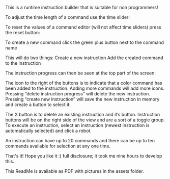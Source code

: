 This is a runtime instruction builder that is suitable for non programmers!

To adjust the time length of a command use the time slider:

To reset the values of a command editor (will not affect time sliders) press the reset button:

To create a new command click the green plus button next to the command name


This will do two things:
Create a new instruction
Add the created command to the instruction

The instruction progress can then be seen at the top part of the screen:


The icon to the right of the buttons is to indicate that a color command has been added to the instruction. Adding more commands will add more icons.
Pressing “delete instruction progress” will delete the new instruction.
Pressing “create new instruction” will save the new instruction in memory and create a button to select it:



The X button is to delete an existing instruction and it’s button.
Instruction buttons will be on the right side of the view and are a sort of a toggle group. To execute an instruction, select an instruction (newest instruction is automatically selected) and click a robot.

An instruction can have up to 20 commands and there can be up to ten commands available for selection at any one time.

That's it! Hope you like it :) full disclosure; it took me nine hours to develop this. 

This ReadMe is available as PDF with pictures in the assets folder.
